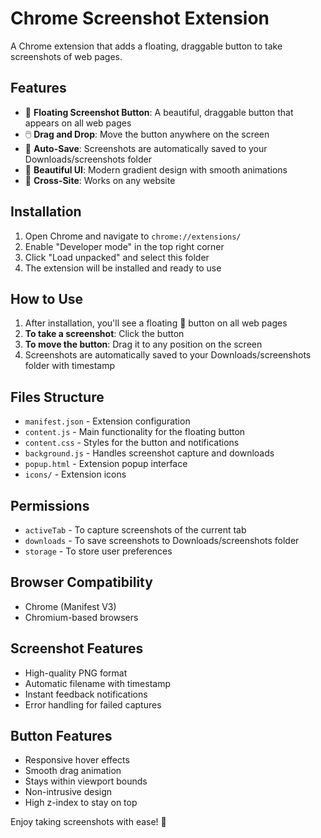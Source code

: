 # Chrome Screenshot Extension

A Chrome extension that adds a floating, draggable button to take screenshots of web pages.

## Features

- 📸 **Floating Screenshot Button**: A beautiful, draggable button that appears on all web pages
- 🖱️ **Drag and Drop**: Move the button anywhere on the screen
- 💾 **Auto-Save**: Screenshots are automatically saved to your Downloads/screenshots folder
- 🎨 **Beautiful UI**: Modern gradient design with smooth animations
- 📱 **Cross-Site**: Works on any website

## Installation

1. Open Chrome and navigate to `chrome://extensions/`
2. Enable "Developer mode" in the top right corner
3. Click "Load unpacked" and select this folder
4. The extension will be installed and ready to use

## How to Use

1. After installation, you'll see a floating 📸 button on all web pages
2. **To take a screenshot**: Click the button
3. **To move the button**: Drag it to any position on the screen
4. Screenshots are automatically saved to your Downloads/screenshots folder with timestamp

## Files Structure

- `manifest.json` - Extension configuration
- `content.js` - Main functionality for the floating button
- `content.css` - Styles for the button and notifications
- `background.js` - Handles screenshot capture and downloads
- `popup.html` - Extension popup interface
- `icons/` - Extension icons

## Permissions

- `activeTab` - To capture screenshots of the current tab
- `downloads` - To save screenshots to Downloads/screenshots folder
- `storage` - To store user preferences

## Browser Compatibility

- Chrome (Manifest V3)
- Chromium-based browsers

## Screenshot Features

- High-quality PNG format
- Automatic filename with timestamp
- Instant feedback notifications
- Error handling for failed captures

## Button Features

- Responsive hover effects
- Smooth drag animation
- Stays within viewport bounds
- Non-intrusive design
- High z-index to stay on top

Enjoy taking screenshots with ease! 📸
